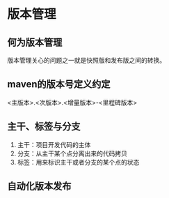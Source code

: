 # 版本管理

## 何为版本管理

版本管理关心的问题之一就是快照版和发布版之间的转换。

## maven的版本号定义约定

<主版本>.<次版本>.<增量版本>-<里程碑版本>

## 主干、标签与分支

1. 主干：项目开发代码的主体
2. 分支：从主干某个点分离出来的代码拷贝
3. 标签：用来标识主干或者分支的某个点的状态

## 自动化版本发布

